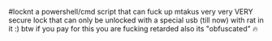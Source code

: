 #locknt
a powershell/cmd script that can fuck up mtakus very very VERY secure lock that can only be unlocked with a special usb (till now) with rat in it :)
btw if you pay for this you are fucking retarded
also its "obfuscated" :fire:

